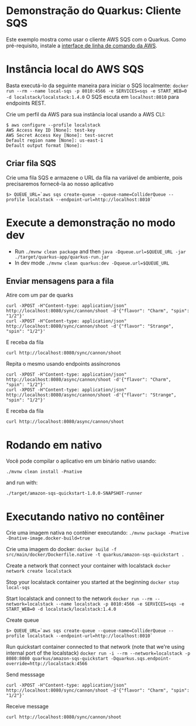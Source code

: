 # Demonstração do Quarkus: Cliente SQS

Este exemplo mostra como usar o cliente AWS SQS com o Quarkus. Como pré-requisito, instale a [interface de linha de comando da AWS](https://docs.aws.amazon.com/cli/latest/userguide/cli-chap-install.html).

# Instância local do AWS SQS

Basta executá-lo da seguinte maneira para iniciar o SQS localmente:
`docker run --rm --name local-sqs -p 8010:4566 -e SERVICES=sqs -e START_WEB=0 -d localstack/localstack:1.4.0`
O SQS escuta em `localhost:8010` para endpoints REST.

Crie um perfil da AWS para sua instância local usando a AWS CLI:

```
$ aws configure --profile localstack
AWS Access Key ID [None]: test-key
AWS Secret Access Key [None]: test-secret
Default region name [None]: us-east-1
Default output format [None]:
```

## Criar fila SQS

Crie uma fila SQS e armazene o URL da fila na variável de ambiente, pois precisaremos fornecê-la ao nosso aplicativo
```
$> QUEUE_URL=`aws sqs create-queue --queue-name=ColliderQueue --profile localstack --endpoint-url=http://localhost:8010`
```

# Execute a demonstração no modo dev

- Run `./mvnw clean package` and then `java -Dqueue.url=$QUEUE_URL -jar ./target/quarkus-app/quarkus-run.jar`
- In dev mode `./mvnw clean quarkus:dev -Dqueue.url=$QUEUE_URL`

## Enviar mensagens para a fila
Atire com um par de quarks
```
curl -XPOST -H"Content-type: application/json" http://localhost:8080/sync/cannon/shoot -d'{"flavor": "Charm", "spin": "1/2"}'
curl -XPOST -H"Content-type: application/json" http://localhost:8080/sync/cannon/shoot -d'{"flavor": "Strange", "spin": "1/2"}'
```
E receba da fila
```
curl http://localhost:8080/sync/cannon/shoot
```

Repita o mesmo usando endpoints assíncronos
```
curl -XPOST -H"Content-type: application/json" http://localhost:8080/async/cannon/shoot -d'{"flavor": "Charm", "spin": "1/2"}'
curl -XPOST -H"Content-type: application/json" http://localhost:8080/async/cannon/shoot -d'{"flavor": "Strange", "spin": "1/2"}'
```
E receba da fila
```
curl http://localhost:8080/async/cannon/shoot
```

# Rodando em nativo

Você pode compilar o aplicativo em um binário nativo usando:

`./mvnw clean install -Pnative`

and run with:

`./target/amazon-sqs-quickstart-1.0.0-SNAPSHOT-runner` 


# Executando nativo no contêiner

Crie uma imagem nativa no contêiner executando:
`./mvnw package -Pnative -Dnative-image.docker-build=true`

Crie uma imagem do docker:
`docker build -f src/main/docker/Dockerfile.native -t quarkus/amazon-sqs-quickstart .`

Create a network that connect your container with localstack
`docker network create localstack`

Stop your localstack container you started at the beginning
`docker stop local-sqs`

Start localstack and connect to the network
`docker run --rm --network=localstack --name localstack -p 8010:4566 -e SERVICES=sqs -e START_WEB=0 -d localstack/localstack:1.4.0`

Create queue
```
$> QUEUE_URL=`aws sqs create-queue --queue-name=ColliderQueue --profile localstack --endpoint-url=http://localhost:8010`
```
Run quickstart container connected to that network (note that we're using internal port of the localstack)
`docker run -i --rm --network=localstack -p 8080:8080 quarkus/amazon-sqs-quickstart -Dquarkus.sqs.endpoint-override=http://localstack:4566`

Send messsage
```
curl -XPOST -H"Content-type: application/json" http://localhost:8080/sync/cannon/shoot -d'{"flavor": "Charm", "spin": "1/2"}'
```

Receive message
```
curl http://localhost:8080/sync/cannon/shoot
```
